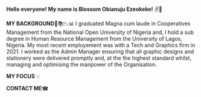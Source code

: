 
**Hello everyone! My name is Blossom Obianuju Ezeokeke!** ✌😬



**MY BACKGROUND**📃📚📉📊
I graduated Magna cum laude in Cooperatives Management from the National Open University of Nigeria and, I hold a sub degree in Human Resource Management from the University of Lagos, Nigeria. My most recent employement was with a Tech and Graphics firm in 2021. I worked as the Admin Manager ensuring that all graphic designs and stationery were delivered promptly and, at the the highest standard whilst, managing and optimising the manpower of the Organisation.



**MY FOCUS** 💡



**CONTACT ME**☎



